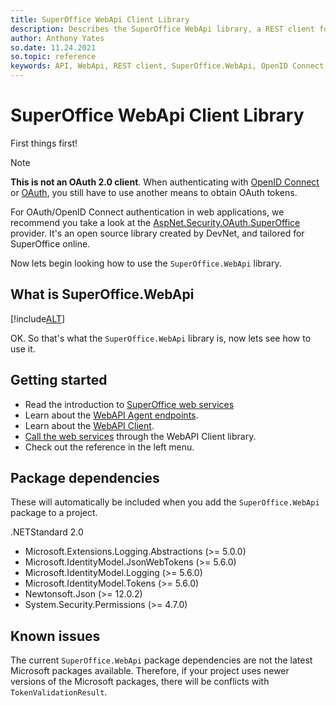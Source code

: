 ```yaml
---
title: SuperOffice WebApi Client Library
description: Describes the SuperOffice WebApi library, a REST client for SuperOffice web services.
author: Anthony Yates
so.date: 11.24.2021
so.topic: reference
keywords: API, WebApi, REST client, SuperOffice.WebApi, OpenID Connect, OAuth, TokenValidationResult
---
```


# SuperOffice WebApi Client Library

First things first!

> [!NOTE]
> **This is not an OAuth 2.0 client**. When authenticating with [OpenID Connect][5] or [OAuth][4], you still have to use another means to obtain OAuth tokens.

For OAuth/OpenID Connect authentication in web applications, we recommend you take a look at the [AspNet.Security.OAuth.SuperOffice][1] provider. It's an open source library created by DevNet, and tailored for SuperOffice online.

Now lets begin looking how to use the `SuperOffice.WebApi` library.

## What is SuperOffice.WebApi

[!include[ALT](../../includes/webapi-client-intro.md)]

OK. So that's what the `SuperOffice.WebApi` library is, now lets see how to use it.

## Getting started

* Read the introduction to [SuperOffice web services][6]
* Learn about the [WebAPI Agent endpoints][3].
* Learn about the [WebAPI Client][2].
* [Call the web services][7] through the WebAPI Client library.
* Check out the reference in the left menu.

## Package dependencies

These will automatically be included when you add the `SuperOffice.WebApi` package to a project.

.NETStandard 2.0

* Microsoft.Extensions.Logging.Abstractions (>= 5.0.0)
* Microsoft.IdentityModel.JsonWebTokens (>= 5.6.0)
* Microsoft.IdentityModel.Logging (>= 5.6.0)
* Microsoft.IdentityModel.Tokens (>= 5.6.0)
* Newtonsoft.Json (>= 12.0.2)
* System.Security.Permissions (>= 4.7.0)

## Known issues

The current `SuperOffice.WebApi` package dependencies are not the latest Microsoft packages available. Therefore, if your project uses newer versions of the Microsoft packages, there will be conflicts with `TokenValidationResult`.

<!-- Referenced links -->

[1]: https://www.nuget.org/packages/AspNet.Security.OAuth.SuperOffice/
[2]: ../netserver/web-services/proxy/index.md
[3]: ../netserver/web-services/endpoints/agents-webapi/index.md
[4]: ../../authentication/online/index.md#oauth
[5]: ../../authentication/online/index.md#oidc
[6]: ../netserver/web-services/index.md
[7]: ../netserver/web-services/proxy/webapi-client.md
